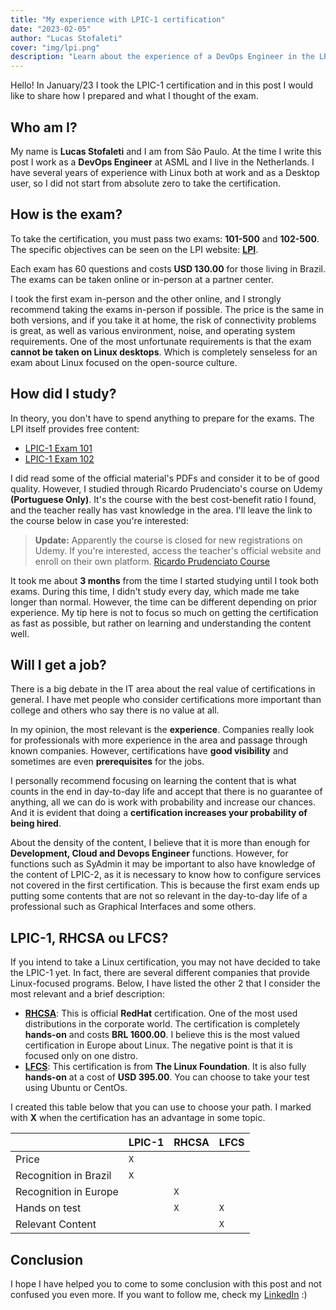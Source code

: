 ```yaml
---
title: "My experience with LPIC-1 certification"
date: "2023-02-05"
author: "Lucas Stofaleti"
cover: "img/lpi.png"
description: "Learn about the experience of a DevOps Engineer in the LPIC-1 certification and find out how to prepare for the test."
---
```


Hello! In January/23 I took the LPIC-1 certification and in this post I would like to share how I prepared and what I thought of the exam.

## Who am I?
My name is **Lucas Stofaleti** and I am from São Paulo. At the time I write this post I work as a **DevOps Engineer** at ASML and I live in the Netherlands.
I have several years of experience with Linux both at work and as a Desktop user, so I did not start from absolute zero to take the certification.

## How is the exam?
To take the certification, you must pass two exams: **101-500** and **102-500**. The specific objectives can be seen on the LPI website: **[LPI](https://www.lpi.org/our-certifications/lpic-1-overview)**.

Each exam has 60 questions and costs **USD 130.00** for those living in Brazil. The exams can be taken online or in-person at a partner center.

I took the first exam in-person and the other online, and I strongly recommend taking the exams in-person if possible. The price is the same in both versions, and if you take it at home, the risk of connectivity problems is great, as well as various environment, noise, and operating system requirements.
One of the most unfortunate requirements is that the exam **cannot be taken on Linux desktops**. Which is completely senseless for an exam about Linux focused on the open-source culture.

## How did I study?
In theory, you don't have to spend anything to prepare for the exams. The LPI itself provides free content:
- [LPIC-1 Exam 101](https://learning.lpi.org/en/learning-materials/101-500/)
- [LPIC-1 Exam 102](https://learning.lpi.org/en/learning-materials/102-500/)

I did read some of the official material's PDFs and consider it to be of good quality. However, I studied through Ricardo Prudenciato's course on Udemy **(Portuguese Only)**. It's the course with the best cost-benefit ratio I found, and the teacher really has vast knowledge in the area. I'll leave the link to the course below in case you're interested:
> **Update:** Apparently the course is closed for new registrations on Udemy. If you're interested, access the teacher's official website and enroll on their own platform. [Ricardo Prudenciato Course](https://linuxsemfronteiras.com.br/certificacoes/lpic-1/)

It took me about **3 months** from the time I started studying until I took both exams. During this time, I didn't study every day, which made me take longer than normal. However, the time can be different depending on prior experience. My tip here is not to focus so much on getting the certification as fast as possible, but rather on learning and understanding the content well.

## Will I get a job?
There is a big debate in the IT area about the real value of certifications in general. I have met people who consider certifications more important than college and others who say there is no value at all.

In my opinion, the most relevant is the **experience**. Companies really look for professionals with more experience in the area and passage through known companies. However, certifications have **good visibility** and sometimes are even **prerequisites** for the jobs.

I personally recommend focusing on learning the content that is what counts in the end in day-to-day life and accept that there is no guarantee of anything, all we can do is work with probability and increase our chances. And it is evident that doing a **certification increases your probability of being hired**.

About the density of the content, I believe that it is more than enough for **Development, Cloud and Devops Engineer** functions. However, for functions such as SyAdmin it may be important to also have knowledge of the content of LPIC-2, as it is necessary to know how to configure services not covered in the first certification. This is because the first exam ends up putting some contents that are not so relevant in the day-to-day life of a professional such as Graphical Interfaces and some others.

## LPIC-1, RHCSA ou LFCS?
If you intend to take a Linux certification, you may not have decided to take the LPIC-1 yet. In fact, there are several different companies that provide Linux-focused programs. Below, I have listed the other 2 that I consider the most relevant and a brief description:
- **[RHCSA](https://www.redhat.com/en/services/certification/rhcsa)**: This is official **RedHat** certification. One of the most used distributions in the corporate world. The certification is completely **hands-on** and costs **BRL 1600.00**. I believe this is the most valued certification in Europe about Linux. The negative point is that it is focused only on one distro.
- **[LFCS](https://training.linuxfoundation.org/certification/linux-foundation-certified-sysadmin-lfcs/)**: This certification is from **The Linux Foundation**. It is also fully **hands-on** at a cost of **USD 395.00**. You can choose to take your test using Ubuntu or CentOs.

I created this table below that you can use to choose your path. I marked with **X** when the certification has an advantage in some topic.

|                         |LPIC-1 |RHCSA |LFCS |
|-------------------------|-------|------|-----|
|Price                    |  `X`  |      |     |
|Recognition in Brazil    |  `X`  |      |     |
|Recognition in Europe    |       |  `X` |     |
|Hands on test            |       |  `X` | `X` |
|Relevant Content         |       |      | `X` |

## Conclusion
I hope I have helped you to come to some conclusion with this post and not confused you even more. If you want to follow me, check my [LinkedIn](https://www.linkedin.com/in/lucasstofaleti/) :)